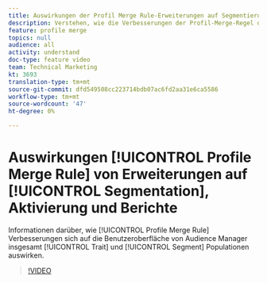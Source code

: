 ```yaml
---
title: Auswirkungen der Profil Merge Rule-Erweiterungen auf Segmentierung, Aktivierung und Berichte
description: Verstehen, wie die Verbesserungen der Profil-Merge-Regel die Gesamtanzahl der Eigenschaften und Segmente in der Benutzeroberfläche des Audience Managers beeinflussen
feature: profile merge
topics: null
audience: all
activity: understand
doc-type: feature video
team: Technical Marketing
kt: 3693
translation-type: tm+mt
source-git-commit: dfd549508cc223714bdb07ac6fd2aa31e6ca5586
workflow-type: tm+mt
source-wordcount: '47'
ht-degree: 0%

---
```



# Auswirkungen [!UICONTROL Profile Merge Rule] von Erweiterungen auf [!UICONTROL Segmentation], Aktivierung und Berichte

Informationen darüber, wie [!UICONTROL Profile Merge Rule] Verbesserungen sich auf die Benutzeroberfläche von Audience Manager insgesamt [!UICONTROL Trait] und [!UICONTROL Segment] Populationen auswirken.

>[!VIDEO](https://video.tv.adobe.com/v/28972/?quality=12)
